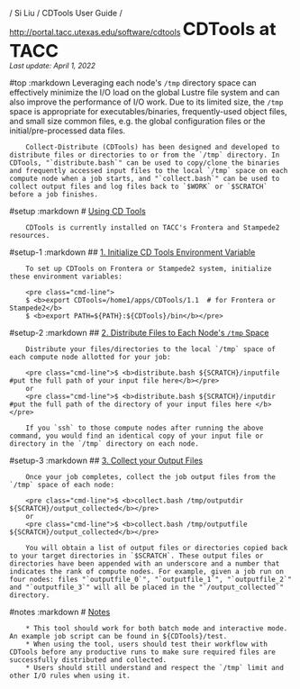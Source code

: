 / Si Liu
/ CDTools User Guide
/ http://portal.tacc.utexas.edu/software/cdtools
<span style="font-size:225%; font-weight:bold;">CDTools at TACC</span><br>
<span style="font-size:90%"><i>Last update: April 1, 2022</i></span></br></p>

#top
	:markdown
		Leveraging each node's `/tmp` directory space can effectively minimize the I/O load on the global Lustre file system and can also improve the performance of I/O work. Due to its limited size, the `/tmp` space is appropriate for executables/binaries, frequently-used object files, and small size common files, e.g. the global configuration files or the initial/pre-processed data files. 

		Collect-Distribute (CDTools) has been designed and developed to distribute files or directories to or from the `/tmp` directory. In CDTools, "`distribute.bash`" can be used to copy/clone the binaries and frequently accessed input files to the local `/tmp` space on each compute node when a job starts, and "`collect.bash`" can be used to collect output files and log files back to `$WORK` or `$SCRATCH` before a job finishes. 

#setup
	:markdown
		# [Using CD Tools](#setup)

		CDTools is currently installed on TACC's Frontera and Stampede2 resources.  

#setup-1
	:markdown
		## [1. Initialize CD Tools Environment Variable](#setup-1)

		To set up CDTools on Frontera or Stampede2 system, initialize these environment variables:

		<pre class="cmd-line">
		$ <b>export CDTools=/home1/apps/CDTools/1.1  # for Frontera or Stampede2</b>
		$ <b>export PATH=${PATH}:${CDTools}/bin</b></pre>

#setup-2
	:markdown
		## [2. Distribute Files to Each Node's `/tmp` Space](#setup-2)

		Distribute your files/directories to the local `/tmp` space of each compute node allotted for your job:

		<pre class="cmd-line">$ <b>distribute.bash ${SCRATCH}/inputfile #put the full path of your input file here</b></pre>
		or
		<pre class="cmd-line">$ <b>distribute.bash ${SCRATCH}/inputdir #put the full path of the directory of your input files here </b></pre>

		If you `ssh` to those compute nodes after running the above command, you would find an identical copy of your input file or directory in the `/tmp` directory on each node.

#setup-3
	:markdown
		## [3. Collect your Output Files](#setup-3)

		Once your job completes, collect the job output files from the `/tmp` space of each node:

		<pre class="cmd-line">$ <b>collect.bash /tmp/outputdir ${SCRATCH}/output_collected</b></pre>
		or                                        
		<pre class="cmd-line">$ <b>collect.bash /tmp/outputfile ${SCRATCH}/output_collected</b></pre>

		You will obtain a list of output files or directories copied back to your target directories in `$SCRATCH`. These output files or directories have been appended with an underscore and a number that indicates the rank of compute nodes. For example, given a job run on four nodes: files "`outputfile_0`", "`outputfile_1`", "`outputfile_2`" and "`outputfile_3`" will all be placed in the "`/output_collected`" directory.


#notes
	:markdown
		# [Notes](#notes)

		* This tool should work for both batch mode and interactive mode. An example job script can be found in ${CDTools}/test.
		* When using the tool, users should test their workflow with CDTools before any productive runs to make sure required files are successfully distributed and collected.
		* Users should still understand and respect the `/tmp` limit and other I/O rules when using it.


